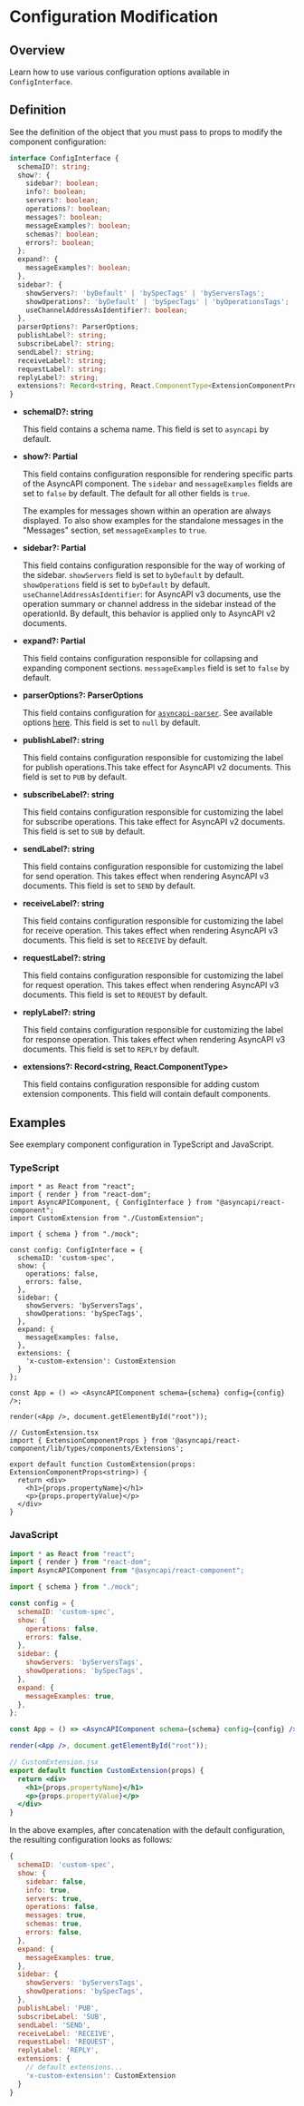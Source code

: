 # Configuration Modification

## Overview

Learn how to use various configuration options available in `ConfigInterface`.

## Definition

See the definition of the object that you must pass to props to modify the component configuration:

```ts
interface ConfigInterface {
  schemaID?: string;
  show?: {
    sidebar?: boolean;
    info?: boolean;
    servers?: boolean;
    operations?: boolean;
    messages?: boolean;
    messageExamples?: boolean;
    schemas?: boolean;
    errors?: boolean;
  };
  expand?: {
    messageExamples?: boolean;
  },
  sidebar?: {
    showServers?: 'byDefault' | 'bySpecTags' | 'byServersTags';
    showOperations?: 'byDefault' | 'bySpecTags' | 'byOperationsTags';
    useChannelAddressAsIdentifier?: boolean;
  },
  parserOptions?: ParserOptions;
  publishLabel?: string;
  subscribeLabel?: string;
  sendLabel?: string;
  receiveLabel?: string;
  requestLabel?: string;
  replyLabel?: string;
  extensions?: Record<string, React.ComponentType<ExtensionComponentProps>>;
}
```

- **schemaID?: string**

  This field contains a schema name.
  This field is set to `asyncapi` by default.

- **show?: Partial<ShowConfig>**

  This field contains configuration responsible for rendering specific parts of the AsyncAPI component.
  The `sidebar` and `messageExamples` fields are set to `false` by default. The default for all other fields is `true`.

  The examples for messages shown within an operation are always displayed. To also show examples for the
  standalone messages in the "Messages" section, set `messageExamples` to `true`.

- **sidebar?: Partial<SideBarConfig>**

  This field contains configuration responsible for the way of working of the sidebar.
  `showServers` field is set to `byDefault` by default.
  `showOperations` field is set to `byDefault` by default.
  `useChannelAddressAsIdentifier`: for AsyncAPI v3 documents, use the operation summary or channel address in the sidebar instead of the operationId.
  By default, this behavior is applied only to AsyncAPI v2 documents.
  
- **expand?: Partial<ExpandConfig>**

  This field contains configuration responsible for collapsing and expanding component sections.
  `messageExamples` field is set to `false` by default.

- **parserOptions?: ParserOptions**

  This field contains configuration for [`asyncapi-parser`](https://github.com/asyncapi/parser). See available options [here](https://github.com/asyncapi/parser-js/blob/master/API.md#module_@asyncapi/parser..parse).
  This field is set to `null` by default.

- **publishLabel?: string**

  This field contains configuration responsible for customizing the label for publish operations.This take effect for AsyncAPI v2 documents.
  This field is set to `PUB` by default. 

- **subscribeLabel?: string**

  This field contains configuration responsible for customizing the label for subscribe operations. This take effect for AsyncAPI v2 documents.
  This field is set to `SUB` by default.

- **sendLabel?: string**

  This field contains configuration responsible for customizing the label for send operation. This takes effect when rendering AsyncAPI v3 documents.
  This field is set to `SEND` by default.

- **receiveLabel?: string**

  This field contains configuration responsible for customizing the label for receive operation. This takes effect when rendering AsyncAPI v3 documents.
  This field is set to `RECEIVE` by default.

- **requestLabel?: string**

  This field contains configuration responsible for customizing the label for request operation. This takes effect when rendering AsyncAPI v3 documents.
  This field is set to `REQUEST` by default.

- **replyLabel?: string**

  This field contains configuration responsible for customizing the label for response operation. This takes effect when rendering AsyncAPI v3 documents.
  This field is set to `REPLY` by default.

- **extensions?: Record<string, React.ComponentType<ExtensionComponentProps>>**

  This field contains configuration responsible for adding custom extension components.
  This field will contain default components.

## Examples

See exemplary component configuration in TypeScript and JavaScript.

### TypeScript

```tsx
import * as React from "react";
import { render } from "react-dom";
import AsyncAPIComponent, { ConfigInterface } from "@asyncapi/react-component";
import CustomExtension from "./CustomExtension";

import { schema } from "./mock";

const config: ConfigInterface = {
  schemaID: 'custom-spec',
  show: {
    operations: false,
    errors: false,
  },
  sidebar: {
    showServers: 'byServersTags',
    showOperations: 'bySpecTags',
  },
  expand: {
    messageExamples: false,
  },
  extensions: {
    'x-custom-extension': CustomExtension
  }
};

const App = () => <AsyncAPIComponent schema={schema} config={config} />;

render(<App />, document.getElementById("root"));
```

```tsx
// CustomExtension.tsx
import { ExtensionComponentProps } from '@asyncapi/react-component/lib/types/components/Extensions';

export default function CustomExtension(props: ExtensionComponentProps<string>) {
  return <div>
    <h1>{props.propertyName}</h1>
    <p>{props.propertyValue}</p>
  </div>
}
```

### JavaScript

```jsx
import * as React from "react";
import { render } from "react-dom";
import AsyncAPIComponent from "@asyncapi/react-component";

import { schema } from "./mock";

const config = {
  schemaID: 'custom-spec',
  show: {
    operations: false,
    errors: false,
  },
  sidebar: {
    showServers: 'byServersTags',
    showOperations: 'bySpecTags',
  },
  expand: {
    messageExamples: true,
  },
};

const App = () => <AsyncAPIComponent schema={schema} config={config} />;

render(<App />, document.getElementById("root"));
```

```jsx
// CustomExtension.jsx
export default function CustomExtension(props) {
  return <div>
    <h1>{props.propertyName}</h1>
    <p>{props.propertyValue}</p>
  </div>
}
```

In the above examples, after concatenation with the default configuration, the resulting configuration looks as follows:

```js
{
  schemaID: 'custom-spec',
  show: {
    sidebar: false,
    info: true,
    servers: true,
    operations: false,
    messages: true,
    schemas: true,
    errors: false,
  },
  expand: {
    messageExamples: true,
  },
  sidebar: {
    showServers: 'byServersTags',
    showOperations: 'bySpecTags',
  },
  publishLabel: 'PUB',
  subscribeLabel: 'SUB',
  sendLabel: 'SEND',
  receiveLabel: 'RECEIVE',
  requestLabel: 'REQUEST',
  replyLabel: 'REPLY', 
  extensions: {
    // default extensions...
    'x-custom-extension': CustomExtension
  }
}
```
